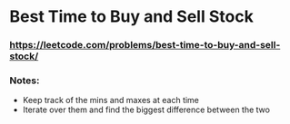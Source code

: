 # Best Time to Buy and Sell Stock

### https://leetcode.com/problems/best-time-to-buy-and-sell-stock/

### Notes:

* Keep track of the mins and maxes at each time
* Iterate over them and find the biggest difference between the two